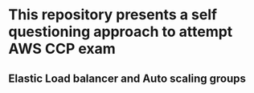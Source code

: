 # This repository presents a self questioning approach to attempt AWS CCP exam

## Elastic Load balancer and Auto scaling groups
